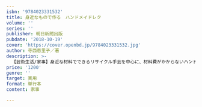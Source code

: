 ```yaml
---
isbn: '9784023331532'
title: 身近なもので作る　ハンドメイドレク
volume: ''
series: ''
publisher: 朝日新聞出版
pubdate: '2018-10-19'
cover: 'https://cover.openbd.jp/9784023331532.jpg'
author: 寺西恵里子／著
description: >-
  【芸術生活/家事】身近な材料でできるリサイクル手芸を中心に、材料費がかからないハンドメイドレクを紹介。シニアの方々に指先を動かすことの楽しさが伝わる手作りアイテの作り方を、わかりやすく解説。手芸や工作を通したレクリエーションを提案し、介護の現場でも役立つ。
price: '1200'
genre: ''
target: 実用
format: 単行本
content: 家事

---
```

